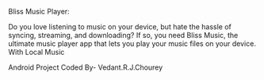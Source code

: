 Bliss Music Player: 
                    
Do you love listening to music on your device, 
but hate the hassle of syncing, streaming, and downloading? 
If so, you need Bliss Music, the ultimate music player app that lets you play your music files on your device. With Local Music



Android Project Coded By- Vedant.R.J.Chourey
